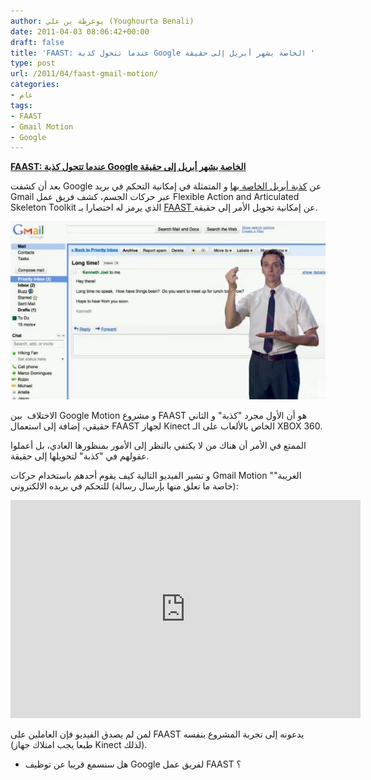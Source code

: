 ```yaml
---
author: يوغرطة بن علي (Youghourta Benali)
date: 2011-04-03 08:06:42+00:00
draft: false
title: 'FAAST: عندما تتحول كذبة Google الخاصة بشهر أبريل إلى حقيقة '
type: post
url: /2011/04/faast-gmail-motion/
categories:
- عام
tags:
- FAAST
- Gmail Motion
- Google
---
```


**[FAAST: عندما تتحول كذبة Google الخاصة بشهر أبريل إلى حقيقة](https://www.it-scoop.com/2011/04/faast-gmail-motion/)**


بعد أن كشفت Google عن [كذبة أبريل الخاصة بها](https://www.it-scoop.com/2011/04/google-gmail-motion/) و المتمثلة في إمكانية التحكم في بريد Gmail عبر حركات الجسم، كشف فريق عمل Flexible Action and Articulated Skeleton Toolkit الذي يرمز له اختصارا بـ [FAAST ](http://projects.ict.usc.edu/mxr/faast/) عن إمكانية تحويل الأمر إلى حقيقة.

[![](gmail-motion.jpg)
](https://www.it-scoop.com/2011/04/faast-gmail-motion/)

الاختلاف  بين Google Motion و مشروع FAAST هو أن الأول مجرد "كذبة" و الثاني حقيقي، إضافة إلى استعمال FAAST لجهاز Kinect الخاص بالألعاب على الـ XBOX 360.

الممتع في الأمر أن هناك من لا يكتفي بالنظر إلى الأمور بمنظورها العادي، بل أعملوا عقولهم في "كذبة" لتحويلها إلى حقيقة.

و تشير الفيديو التالية كيف يقوم أحدهم باستخدام حركات Gmail Motion "الغريبة" (خاصة ما تعلق منها بإرسال رسالة) للتحكم في بريده الالكتروني:



<!-- more -->


<object width="560" height="349"><embed src="http://www.youtube.com/v/Lfso7_i9Ko8?fs=1&hl=fr_FR&rel=0" allowscriptaccess="always" height="349" width="560" allowfullscreen="true" type="application/x-shockwave-flash"></embed></object>


لمن لم يصدق الفيديو فإن العاملين على FAAST يدعونه إلى تجربة المشروع بنفسه (طبعا يجب امتلاك جهاز Kinect لذلك).

- هل سنسمع قريبا عن توظيف Google لفريق عمل FAAST ؟






